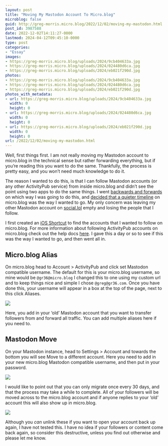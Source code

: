 ```yaml
---
layout: post
title: "Moving My Mastodon Account To Micro.blog"
microblog: false
guid: http://greg-morris.micro.blog/2022/12/02/moving-my-mastodon.html
post_id: 3987588
date: 2022-12-02T14:11:27-0000
lastmod: 2024-04-12T09:45:10-0000
type: post
categories:
- "Essay"
images:
- https://greg-morris.micro.blog/uploads/2024/9cb404633a.jpg
- https://greg-morris.micro.blog/uploads/2024/024480d6ca.jpg
- https://greg-morris.micro.blog/uploads/2024/eb021f290d.jpg
photos:
- https://greg-morris.micro.blog/uploads/2024/9cb404633a.jpg
- https://greg-morris.micro.blog/uploads/2024/024480d6ca.jpg
- https://greg-morris.micro.blog/uploads/2024/eb021f290d.jpg
photos_with_metadata:
- url: https://greg-morris.micro.blog/uploads/2024/9cb404633a.jpg
  width: 0
  height: 0
- url: https://greg-morris.micro.blog/uploads/2024/024480d6ca.jpg
  width: 0
  height: 0
- url: https://greg-morris.micro.blog/uploads/2024/eb021f290d.jpg
  width: 0
  height: 0
url: /2022/12/02/moving-my-mastodon.html
---
```

Well, first things first. I am not really moving my Mastodon account to micro.blog in the technical sense but rather forwarding everything, but if you’re reading this you want to do the same. Thankfully, the process is pretty easy, and you won’t need much knowledge to do it.

The reason I wanted to do this, is that I can follow Mastodon accounts (or any other ActivityPub service) from inside micro.blog and didn’t see the point using two apps to do the same things. I went [backwards and forwards](/2022/11/30/shortcut-find-mastodon.html) on which way I was going to do this, and [decided that a quieter timeline](/2022/12/01/snacking-on-the.html) on micro.blog was the way I wanted to go. My only concern was leaving my other Mastodon account on [social.lol](https://social.lol/) empty and losing the people that I follow. 

I first created an [iOS Shortcut](/2022/11/30/shortcut-find-mastodon.html) to find the accounts that I wanted to follow on micro.blog. For more information about following ActivityPub accounts on micro.blog check out the help docs [here](https://help.micro.blog/t/activitypub/95). I gave this a day or so to see if this was the way I wanted to go, and then went all in.

## Micro.blog Alias
On micro.blog head to Account \> ActivityPub and click set Mastodon compatible username. The default for this is your micro.blog username, so mine would be `@gr36@micro.blog` I changed this to one using my custom url and to keep things nice and simple I chose `@greg@gr36.com`. Once you have done this, your username will appear in a box at the top of the page, next to this click Aliases. 

![](https://greg-morris.micro.blog/uploads/2024/9cb404633a.jpg)

Here, you add in your ‘old’ Mastodon account that you want to transfer followers from and forward all traffic. You can add multiple aliases here if you need to.

## Mastodon Move
On your Mastodon instance, head to Settings \> Account and towards the bottom you will see Move to a different account. Here you need to add in your new micro.blog Mastodon compatible username, and then put in your password. 

![](https://greg-morris.micro.blog/uploads/2024/024480d6ca.jpg)

I would like to point out that you can only migrate once every 30 days, and that the process may take a while to complete. All of your followers will be moved across to the micro.blog account and if anyone replies to your ‘old’ account this will also show up in micro.blog. 

![](https://greg-morris.micro.blog/uploads/2024/eb021f290d.jpg)

Although you *can* unlink these if you want to open your account back up again, I have not tested this. I have no idea if your followers or content come back again, so consider this destructive, unless you find out otherwise and please let me know.
